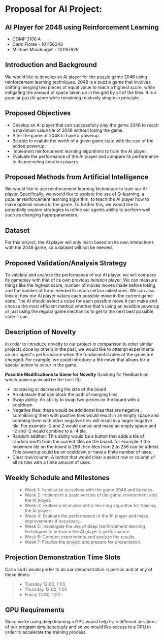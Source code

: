 # Proposal for AI Project: 

## AI Player for 2048 using Reinforcement Learning

- COMP 3106 A 
- Carlo Flores - 101156348
- Michael Macdougall - 101197828

## Introduction and Background
We would like to develop an AI player for the puzzle game 2048 using reinforcement learning techniques. 2048 is a puzzle game that involves shifting merging two pieces of equal value to reach a highest score, while mitigating the amount of space taken up in the grid by all of the tiles. It is a popular puzzle game while remaining relatively simple in principle.

## Proposed Objectives
- Develop an AI player that can successfully play the game 2048 to reach a maximum value tile of 2048 without losing the game.
- Alter the game of 2048 to have a powerup.
- Be able to evalute the worth of a given game state with the use of the added powerup.
- Implement reinforcement learning algorithms to train the AI player.
- Evaluate the performance of the AI player and compare its performance to its preceding iteration players.

## Proposed Methods from Artificial Intelligence
We would like to use reinforcement learning techniques to train our AI player. Specifically, we would like to explore the use of Q-learning, a popular reinforcement learning algorithm, to teach the AI player how to make optimal moves in the game. To further this, we would like to potentially explore strategies to refine our agents ability to perform well such as changing hyperparameters.

## Dataset
For this project, the AI player will only learn based on its own interactions with the 2048 game, so a dataset will not be needed.

## Proposed Validation/Analysis Strategy
To validate and analyze the performance of our AI player, we will compare its gameplay with that of its own previous iteration player. We can measure things like the highest score, number of moves moves made before losing, and the number of turns needed to reach certain milestones. We can also look at how our AI player values each possible move in the current game state. The AI should select a value for each possible move it can make and choose the most efficient method whether that's using an availible powerup or just using the regular game mechanics to get to the next best possible state it can.

## Description of Novelty
In order to introduce novelty to our project in comparison to other similar projects done by others in the past, we would like to attempt experiments on our agent's performance when the fundamental rules of the game are changed. For example, we could introduce a 5th move that allows for a special action to occur in the game.

**Possible Modifications to Game for Novelty**
(Looking for feedback on which powerup would be the best fit)
- Increasing or decreasing the size of the board
- An obstacle that can block the path of merging tiles
- Swap ability: An ability to swap two pieces on the board with a cooldown
- Negative tiles: these would be additional tiles that are negative, comnibining them with positive tiles would result in an empty space and combing them with other negative tiles will result in a larger negative tile. For example -2 and 2 would cancel and make an empty space and -2 and -2 would combine to a -4 tile.
- Random additon: This ability would be a button that adds a tile of random worth from the current tiles on the board. for example if the maximum tile on the board is 256 then tiles from 2 to 256 can be added. This powerup could be on cooldown or have a finite number of uses.
- Clear row/column: A button that would clear a select row or column of all its tiles with a finite amount of uses.

## Weekly Schedule and Milestones
>- Week 1: Familiarize ourselves with the game 2048 and its rules.
>- Week 2: Implement a basic version of the game environment and the AI player.
>- Week 3: Explore and implement Q-learning algorithm for training the AI player.
>- Week 4: Evaluate the performance of the AI player and make improvements if necessary.
>- Week 5: Investigate the use of deep reinforcement learning techniques to enhance the AI player's performance.
>- Week 6: Conduct experiments and analyze the results.
>- Week 7: Finalize the project and prepare for presentation.

## Projection Demonstration Time Slots
Carlo and I would prefer to do our demonstration in person and at any of these times:
>- Tuesday 12:00, 1:00
>- Thursday 12:00, 1:00
>- Friday 12:00, 1,00

## GPU Requirements
Since we're using deep learning a GPU would help train different iterations of our program simultaneously and so we would like access to a GPU in order to accelerate the training process.

